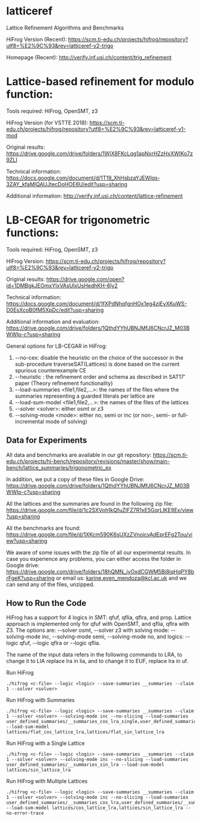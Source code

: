 # latticeref
Lattice Refinement Algorithms and Benchmarks

HiFrog Version (Recent): https://scm.ti-edu.ch/projects/hifrog/repository?utf8=%E2%9C%93&rev=latticeref-v2-trigo 

Homepage (Recent): http://verify.inf.usi.ch/content/trig_refinement



Lattice-based refinement for modulo function:
=============================================
Tools required: HiFrog, OpenSMT, z3

HiFrog Version (for VSTTE 2018): https://scm.ti-edu.ch/projects/hifrog/repository?utf8=%E2%9C%93&rev=latticeref-v1-mod 

Original results: https://drive.google.com/drive/folders/1WjX8FKcLqg1apNxrHZzHxXWIKo7z9ZLI

Technical information: https://docs.google.com/document/d/1T19_XhHsbzaYJEWIqs-3ZAY_kfaMlQAUJtecDoHOE6U/edit?usp=sharing 

Additional information: http://verify.inf.usi.ch/content/lattice-refinement 



LB-CEGAR for trigonometric functions:
=====================================================
Tools required: HiFrog, OpenSMT, z3

HiFrog Version: https://scm.ti-edu.ch/projects/hifrog/repository?utf8=%E2%9C%93&rev=latticeref-v2-trigo 

Original results: https://drive.google.com/open?id=1DMBgkJEOmxYlxVAsUlxUsHedhKH-6ly2 

Technical information: https://docs.google.com/document/d/1fXPdNhqfgnHOx1eg4zjEyXKuWS-D0EsXcoB0fM5XpDc/edit?usp=sharing 

Additional information and evaluation: https://drive.google.com/drive/folders/1QthdYYhUBNJMfJ6CNcrJZ_M03BWWIp-c?usp=sharing 

General options for LB-CEGAR in HiFrog:
1. --no-cex: disable the heuristic on the choice of the successor in the sub-procedure traverseSAT(Lattices) is done based on the current spurious counterexample CE
2. --heuristic <n>: the refinement order and schema as described in SAT17' paper (Theory refinement functionality)
3. --load-summaries \<file1,file2,...\>: the names of the files where the summaries representing a guarded literals per lattice are
4. --load-sum-model \<file1,file2,...\>: the names of the files of the lattices
5. --solver \<solver\>: either osmt or z3
6. --solving-mode \<mode\>: either no, semi or inc (or non-, semi- or full-incremental mode of solving)

Data for Experiments
--------------------

All data and benchmarks are available in our git repository:
https://scm.ti-edu.ch/projects/hi-bench/repository/revisions/master/show/main-bench/lattice_summaries/trigonometric_ex

In addition, we put a copy of these files in Google Drive:
https://drive.google.com/drive/folders/1QthdYYhUBNJMfJ6CNcrJZ_M03BWWIp-c?usp=sharing 

All the lattices and the summaries are found in the following zip file: 
https://drive.google.com/file/d/1c2SXVoh1kQfuZlFZ7R1xE5GqrLIKE9Ex/view?usp=sharing 

All the benchmarks are found: 
https://drive.google.com/file/d/1XKcm590K6sUXzZVnoicyAdEprEFg2Tou/view?usp=sharing 

We aware of some issues with the zip file of all our experimental results. In case you experience any problems, you can either access the folder in Google drive: https://drive.google.com/drive/folders/18hQMN_jvOxdCGWM5Bj8iqHqPY8brFgeK?usp=sharing or email us: karine.even_mendoza@kcl.ac.uk and we can send any of the files, unzipped.


How to Run the Code
-------------------
HiFrog has a support for 4 logics in SMT: qfuf, qflia, qflra, and prop. Lattice approach is implemented only for qfuf with OpenSMT, and qflia, qflra with Z3. The options are:
--solver osmt, --solver z3 with solving mode: --solving-mode inc, --solving-mode semi, --solving-mode no, and logics:  --logic qfuf, --logic qflra or --logic qflia.

The name of the input data refers in the following commands to LRA, to change it to LIA replace lra in lia, and to change it to EUF, replace lra in uf.
 
Run HiFrog
~~~~~~~~~~
./hifrog <c-file> --logic <logic> --save-summaries __summaries --claim 1 --solver <solver>
~~~~~~~~~~~~~~~~~~~~~~~~~~~~~~~~~~~~~~~~~~~~~~~~~~~~~~~~~~~~~~~~~~~~~~~~~~~~~~~~~~~~~~~~~~~

Run HiFrog with Summaries
~~~~~~~~~~~~~~~~~~~~~~~~~
./hifrog <c-file> --logic <logic> --save-summaries __summaries --claim 1 --solver <solver> --solving-mode inc --no-slicing --load-summaries user_defined_summaries/__summaries_cos_lra_single,user_defined_summaries/__summaries_sin_lra_single,user_defined_summaries/__summaries_const_sin_cos --load-sum-model lattices/flat_cos_lattice_lra,lattices/flat_sin_lattice_lra 
~~~~~~~~~~~~~~~~~~~~~~~~~~~~~~~~~~~~~~~~~~~~~~~~~~~~~~~~~~~~~~~~~~~~~~~~~~~~~~~~~~~~~~~~~~

Run HiFrog with a Single Lattice
~~~~~~~~~~~~~~~~~~~~~~~~~~~~~~~~
./hifrog <c-file> --logic <logic> --save-summaries __summaries --claim 1 --solver <solver> --solving-mode inc --no-slicing --load-summaries user_defined_summaries/__summaries_sin_lra --load-sum-model lattices/sin_lattice_lra 
~~~~~~~~~~~~~~~~~~~~~~~~~~~~~~~~~~~~~~~~~~~~~~~~~~~~~~~~~~~~~~~~~


Run HiFrog with Multiple Lattices
~~~~~~~~~~~~~~~~~~~~~~~~~~~~~~~~
./hifrog <c-file> --logic <logic> --save-summaries __summaries --claim 1 --solver <solver> --solving-mode inc --no-slicing --load-summaries user_defined_summaries/__summaries_cos_lra,user_defined_summaries/__summaries_sin_lra,user_defined_summaries/__summaries_const_sin_cos --load-sum-model lattices/cos_lattice_lra,lattices/sin_lattice_lra --no-error-trace
~~~~~~~~~~~~~~~~~~~~~~~~~~~~~~~~~~~~~~~~~~~~~~~~~~~~~~~~~~~~~~~~~~~~~~~~~~~~~~~~~~~~
